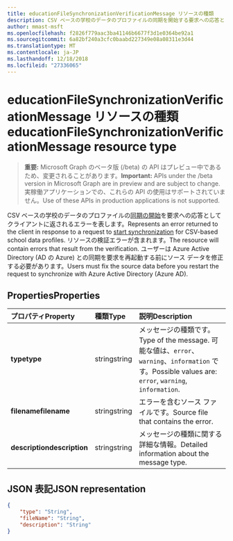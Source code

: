 ```yaml
---
title: educationFileSynchronizationVerificationMessage リソースの種類
description: CSV ベースの学校のデータのプロファイルの同期を開始する要求への応答としてクライアントに返されるエラーを表します。 リソースの検証エラーが含まれます。 ユーザーは Azure Active Directory (AD の Azure) との同期を要求を再起動する前にソース データを修正する必要があります。
author: mmast-msft
ms.openlocfilehash: f2826f779aac3ba41146b6677f3d1e0364be92a1
ms.sourcegitcommit: 6a82bf240a3cfc0baabd227349e08a08311e3d44
ms.translationtype: MT
ms.contentlocale: ja-JP
ms.lasthandoff: 12/18/2018
ms.locfileid: "27336065"
---
```

# <a name="educationfilesynchronizationverificationmessage-resource-type"></a><span data-ttu-id="d88bf-105">educationFileSynchronizationVerificationMessage リソースの種類</span><span class="sxs-lookup"><span data-stu-id="d88bf-105">educationFileSynchronizationVerificationMessage resource type</span></span>

> <span data-ttu-id="d88bf-106">**重要:** Microsoft Graph のベータ版 (/beta) の API はプレビュー中であるため、変更されることがあります。</span><span class="sxs-lookup"><span data-stu-id="d88bf-106">**Important:** APIs under the /beta version in Microsoft Graph are in preview and are subject to change.</span></span> <span data-ttu-id="d88bf-107">実稼働アプリケーションでの、これらの API の使用はサポートされていません。</span><span class="sxs-lookup"><span data-stu-id="d88bf-107">Use of these APIs in production applications is not supported.</span></span>

<span data-ttu-id="d88bf-108">CSV ベースの学校のデータのプロファイルの[同期の開始](../api/educationsynchronizationprofile-start.md)を要求への応答としてクライアントに返されるエラーを表します。</span><span class="sxs-lookup"><span data-stu-id="d88bf-108">Represents an error returned to the client in response to a request to [start synchronization](../api/educationsynchronizationprofile-start.md) for CSV-based school data profiles.</span></span> <span data-ttu-id="d88bf-109">リソースの検証エラーが含まれます。</span><span class="sxs-lookup"><span data-stu-id="d88bf-109">The resource will contain errors that result from the verification.</span></span> <span data-ttu-id="d88bf-110">ユーザーは Azure Active Directory (AD の Azure) との同期を要求を再起動する前にソース データを修正する必要があります。</span><span class="sxs-lookup"><span data-stu-id="d88bf-110">Users must fix the source data before you restart the request to synchronize with Azure Active Directory (Azure AD).</span></span>

## <a name="properties"></a><span data-ttu-id="d88bf-111">Properties</span><span class="sxs-lookup"><span data-stu-id="d88bf-111">Properties</span></span>

| <span data-ttu-id="d88bf-112">プロパティ</span><span class="sxs-lookup"><span data-stu-id="d88bf-112">Property</span></span> | <span data-ttu-id="d88bf-113">種類</span><span class="sxs-lookup"><span data-stu-id="d88bf-113">Type</span></span> | <span data-ttu-id="d88bf-114">説明</span><span class="sxs-lookup"><span data-stu-id="d88bf-114">Description</span></span> |
|:-|:-|:-|
| <span data-ttu-id="d88bf-115">**type**</span><span class="sxs-lookup"><span data-stu-id="d88bf-115">**type**</span></span> | <span data-ttu-id="d88bf-116">string</span><span class="sxs-lookup"><span data-stu-id="d88bf-116">string</span></span> | <span data-ttu-id="d88bf-117">メッセージの種類です。</span><span class="sxs-lookup"><span data-stu-id="d88bf-117">Type of the message.</span></span> <span data-ttu-id="d88bf-118">可能な値は、`error`、`warning`、`information` です。</span><span class="sxs-lookup"><span data-stu-id="d88bf-118">Possible values are: `error`, `warning`, `information`.</span></span> | 
| <span data-ttu-id="d88bf-119">**filename**</span><span class="sxs-lookup"><span data-stu-id="d88bf-119">**filename**</span></span> | <span data-ttu-id="d88bf-120">string</span><span class="sxs-lookup"><span data-stu-id="d88bf-120">string</span></span> | <span data-ttu-id="d88bf-121">エラーを含むソース ファイルです。</span><span class="sxs-lookup"><span data-stu-id="d88bf-121">Source file that contains the error.</span></span> |
| <span data-ttu-id="d88bf-122">**description**</span><span class="sxs-lookup"><span data-stu-id="d88bf-122">**description**</span></span> | <span data-ttu-id="d88bf-123">string</span><span class="sxs-lookup"><span data-stu-id="d88bf-123">string</span></span> | <span data-ttu-id="d88bf-124">メッセージの種類に関する詳細な情報。</span><span class="sxs-lookup"><span data-stu-id="d88bf-124">Detailed information about the message type.</span></span> |

## <a name="json-representation"></a><span data-ttu-id="d88bf-125">JSON 表記</span><span class="sxs-lookup"><span data-stu-id="d88bf-125">JSON representation</span></span>

<!-- {
  "blockType": "resource",
  "optionalProperties": [

  ],
  "@odata.type": "microsoft.graph.educationFileSynchronizationVerificationMessage"
}-->

```json
{
    "type": "String",
    "fileName": "String",
    "description": "String"
}
```